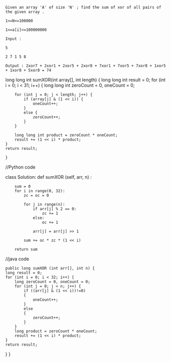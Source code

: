 ```
Given an array 'A' of size 'N' ; find the sum of xor of all pairs of the given array .

1<=N<=100000

1<=a[i]<=100000000

Input :

5

2 7 1 5 8

Output : 2xor7 + 2xor1 + 2xor5 + 2xor8 + 7xor1 + 7xor5 + 7xor8 + 1xor5 + 1xor8 + 5xor8 = 74
```
long long int sumXOR(int array[], int length) {
    long long int result = 0;
    for (int i = 0; i < 31; i++) {
        long long int zeroCount = 0, oneCount = 0;

        for (int j = 0; j < length; j++) {
            if (array[j] & (1 << i)) {
                oneCount++;
            }
            else {
                zeroCount++;
            }
        }

        long long int product = zeroCount * oneCount;
        result += (1 << i) * product;
    }
    return result;

    }
//Python code

class Solution:
    def sumXOR (self, arr, n) : 
        
        sum = 0
        for i in range(0, 32):
            zc = oc = 0
            
            for j in range(n):
                if arr[j] % 2 == 0:
                    zc += 1
                else:
                    oc += 1
                
                arr[j] = arr[j] >> 1
            
            sum += oc * zc * (1 << i)
         
        return sum

//java code

    public long sumXOR (int arr[], int n) {
    long result = 0;
    for (int i = 0; i < 32; i++) {
        long zeroCount = 0, oneCount = 0;
        for (int j = 0; j < n; j++) {
            if ((arr[j] & (1 << i))!=0)
            {
                oneCount++;
            }
            else
            {
                zeroCount++;
            }
        }
        long product = zeroCount * oneCount;
        result += (1 << i) * product;
    }
    return result;
}
}
```
